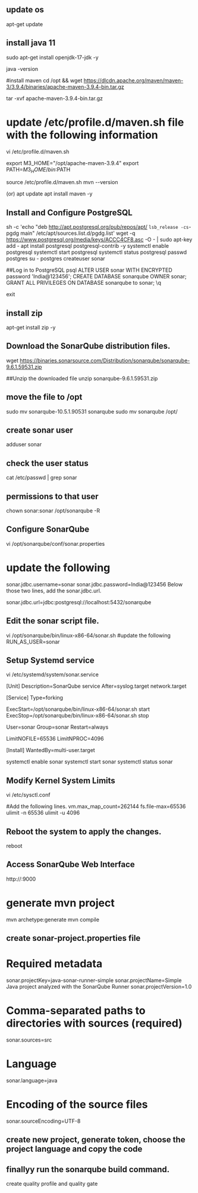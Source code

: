 ## update os
apt-get update

## install java 11
sudo apt-get install openjdk-17-jdk -y

java -version

#install maven
cd /opt && wget https://dlcdn.apache.org/maven/maven-3/3.9.4/binaries/apache-maven-3.9.4-bin.tar.gz

tar -xvf apache-maven-3.9.4-bin.tar.gz
# update /etc/profile.d/maven.sh file with the following information
vi /etc/profile.d/maven.sh

export M3_HOME="/opt/apache-maven-3.9.4"
export PATH=$M3_HOME/bin:$PATH

source /etc/profile.d/maven.sh
mvn --version

(or)
apt update
apt install maven  -y

## Install and Configure PostgreSQL

sh -c 'echo "deb http://apt.postgresql.org/pub/repos/apt/ `lsb_release -cs`-pgdg main"   /etc/apt/sources.list.d/pgdg.list'
wget -q https://www.postgresql.org/media/keys/ACCC4CF8.asc -O - | sudo apt-key add -
apt install postgresql postgresql-contrib -y
systemctl enable postgresql
systemctl start postgresql
systemctl status postgresql
passwd postgres
su - postgres
createuser sonar

##Log in to PostgreSQL
psql
ALTER USER sonar WITH ENCRYPTED password 'India@123456';
CREATE DATABASE sonarqube OWNER sonar;
GRANT ALL PRIVILEGES ON DATABASE sonarqube to sonar;
\q

exit

## install zip
apt-get install zip -y

## Download the SonarQube distribution files.
wget https://binaries.sonarsource.com/Distribution/sonarqube/sonarqube-9.6.1.59531.zip

##Unzip the downloaded file
unzip sonarqube-9.6.1.59531.zip

## move the file to /opt
sudo mv sonarqube-10.5.1.90531 sonarqube
sudo mv sonarqube /opt/

## create sonar user
adduser sonar

## check the user status
cat /etc/passwd | grep sonar

## permissions to that user
chown sonar:sonar /opt/sonarqube -R

## Configure SonarQube 
vi /opt/sonarqube/conf/sonar.properties 
# update the following

sonar.jdbc.username=sonar
sonar.jdbc.password=India@123456
Below those two lines, add the sonar.jdbc.url.

sonar.jdbc.url=jdbc:postgresql://localhost:5432/sonarqube

## Edit the sonar script file.
vi /opt/sonarqube/bin/linux-x86-64/sonar.sh
#update the following 
RUN_AS_USER=sonar

## Setup Systemd service

vi /etc/systemd/system/sonar.service


[Unit]
Description=SonarQube service
After=syslog.target network.target

[Service]
Type=forking

ExecStart=/opt/sonarqube/bin/linux-x86-64/sonar.sh start
ExecStop=/opt/sonarqube/bin/linux-x86-64/sonar.sh stop

User=sonar
Group=sonar
Restart=always

LimitNOFILE=65536
LimitNPROC=4096

[Install]
WantedBy=multi-user.target


systemctl enable sonar
systemctl start sonar
systemctl status sonar


## Modify Kernel System Limits

vi  /etc/sysctl.conf

#Add the following lines.
vm.max_map_count=262144
fs.file-max=65536
ulimit -n 65536
ulimit -u 4096


## Reboot the system to apply the changes.
reboot

## Access SonarQube Web Interface

http://<ip>:9000


# generate mvn project
mvn archetype:generate
mvn compile

## create sonar-project.properties file

# Required metadata
sonar.projectKey=java-sonar-runner-simple
sonar.projectName=Simple Java project analyzed with the SonarQube Runner
sonar.projectVersion=1.0

# Comma-separated paths to directories with sources (required)
sonar.sources=src

# Language
sonar.language=java

# Encoding of the source files
sonar.sourceEncoding=UTF-8


## create new project, generate token, choose the project language and copy the code


## finallyy run the sonarqube build command.

create quality profile and quality gate
